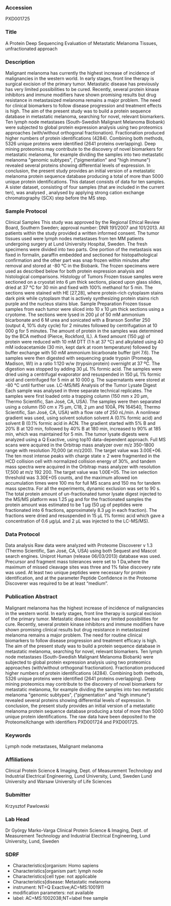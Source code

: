 ### Accession
PXD001725

### Title
A Protein Deep Sequencing Evaluation of Metastatic Melanoma Tissues, unfractionated approach

### Description
Malignant melanoma has currently the highest increase of incidence of malignancies in the western world. In early stages, front line therapy is surgical excision of the primary tumor. Metastatic disease has previously has very limited possibilities to be cured. Recently, several protein kinase inhibitors and immune modifiers have shown promising results but drug resistance in metastasized melanoma remains a major problem. The need for clinical biomarkers to follow disease progression and treatment effects is high. The aim of the present study was to build a protein sequence database in metastatic melanoma, searching for novel, relevant biomarkers. Ten lymph node metastases (South-Swedish Malignant Melanoma Biobank) were subjected to global protein expression analysis using two proteomics approaches (with/without orthogonal fractionation). Fractionation produced higher numbers of protein identifications (4284). Combining both methods, 5326 unique proteins were identified (2641 proteins overlapping). Deep mining proteomics may contribute to the discovery of novel biomarkers for metastatic melanoma, for example dividing the samples into two metastatic melanoma "genomic subtypes", ("pigmentation" and "high immune") revealed several proteins showing differential levels of expression. In conclusion, the present study provides an initial version of a metastatic melanoma protein sequence database producing a total of more than 5000 unique protein identifications. This dataset consists of data for ten samples. A sister dataset, consisting of four samples (that are included in the current ten), was analysed , analysed by applying strong cation exchange chromatography (SCX) step before the MS step.

### Sample Protocol
Clinical Samples This study was approved by the Regional Ethical Review Board, Southern Sweden; approval number: DNR 191/2007 and 101/2013. All patients within the study provided a written informed consent. The tumor tissues used were lymph nodes metastases from ten MM patients undergoing surgery at Lund University Hospital, Sweden. The fresh specimens were divided into two parts. One portion of the metastasis was fixed in formalin, paraffin embedded and sectioned for histopathological confirmation and the other part was snap frozen within minutes after removal and stored at -80 °C in the Biobank. The frozen specimens were used as described below for both protein expression analysis and histological comparisons.  Histology of Tumors Frozen tissue samples were sectioned on a cryostat into 6 μm thick sections, placed upon glass slides, dried at 37 °C for 30 min  and fixed with 100% methanol for 5 min. The sections were stained with HE [27,28], where protein-rich cytoplasm stains dark pink while cytoplasm that is actively synthesizing protein stains rich purple and the nucleus stains blue.  Sample Preparation Frozen tissue samples from each tumor were sliced into 10 x 10 μm thick sections using a cryotome. The sections were lysed in 200 μl of 50 mM ammonium bicarbonate and 6 M urea and sonicated with a Branson Sonifier 250 (output 4, 10% duty cycle) for 2 minutes followed by centrifugation at 10 000 g for 5 minutes. The amount of protein in the samples was determined by the BCA method (Pierce, Rockford, IL). A fixed amount (150 μg) of protein were reduced with 10 mM DTT (1 h at 37 °C) and alkylated using 40 mM iodoacetamide (30 min, kept dark at room temperature) followed by buffer exchange with 50 mM ammonium bicarbonate buffer (pH 7.6). The samples were then digested with sequencing grade trypsin (Promega, Madison, WI) in a ratio 1:120 w/w (trypsin:protein) overnight at 37 ºC. The digestion was stopped by adding 30 μL 1% formic acid. The samples were dried using a centrifugal evaporator and resuspended in 150 μL 1% formic acid and centrifuged for 5 min at 10 000 g. The supernatants were stored at -80 °C until further use.  LC-MS/MS Analysis of the Tumor Lysate Digest Each sample was analysed in three separate technical replicates. The samples were first loaded onto a trapping column (150 mm x 20 μm, Thermo Scientific, San José, CA, USA). The samples were then separated using a column (50 cm x 75 μm, C18, 2 μm and 100Å, PN 164540, Thermo Scientific, San José, CA, USA) with a flow rate of 250 nL/min. A nonlinear gradient was used, using solvent solution solvent A (0.1% formic acid) and solvent B (0.1% formic acid in ACN. The gradient started with 5% B and 20% B at 120 min, followed by 40% B at 180 min, increased to 90% at 185 min, which was maintained for 5 min. The tumor lysate digests were analyzed using a Q Exactive, using top10 data-dependent approach. Full MS scans were acquired in the Orbitrap mass analyzer over m/z 350–1800 range with resolution 70,000 (at m/z200). The target value was 3.00E+06. The ten most intense peaks with charge state ≥ 2 were fragmented in the HCD collision cell with normalized collision energy of 30%, and tandem mass spectra were acquired in the Orbitrap mass analyzer with resolution 17,500 at m/z 192 200. The target value was 1.00E+05. The ion selection threshold was 3.30E+05 counts, and the maximum allowed ion accumulation times were 100 ms for full MS scans and 150 ms for tandem mass spectra. For all the experiments, dynamic exclusion was set to 90 s. The total protein amount of un-fractionated tumor lysate digest injected to the MS/MS platform was 1.25 μg and for the fractionated samples the protein amount was estimated to be 1 μg (50 μg of peptides were fractionated into 6 fractions, approximately 8.3 μg in each fraction). The fractions were dried and resuspended in 15 μL 1% formic acid which gave a concentration of 0.6 μg/μL and 2 μL was injected to the LC-MS/MS).

### Data Protocol
Data analysis Raw data were analyzed with Proteome Discoverer v 1.3 (Thermo Scientific, San José, CA, USA) using both Sequest and Mascot search engines. Uniprot Human (release 06/03/2013) database was used. Precursor and fragment mass tolerances were set to 1 Da,where the maximum of missed cleavage sites was three and 1% false discovery rate was used. At least two unique peptides were necessary for protein identification, and at the parameter Peptide Confidence in the Proteome Discoverer was required to be at least “medium”.

### Publication Abstract
Malignant melanoma has the highest increase of incidence of malignancies in the western world. In early stages, front line therapy is surgical excision of the primary tumor. Metastatic disease has very limited possibilities for cure. Recently, several protein kinase inhibitors and immune modifiers have shown promising clinical results but drug resistance in metastasized melanoma remains a major problem. The need for routine clinical biomarkers to follow disease progression and treatment efficacy is high. The aim of the present study was to build a protein sequence database in metastatic melanoma, searching for novel, relevant biomarkers. Ten lymph node metastases (South-Swedish Malignant Melanoma Biobank) were subjected to global protein expression analysis using two proteomics approaches (with/without orthogonal fractionation). Fractionation produced higher numbers of protein identifications (4284). Combining both methods, 5326 unique proteins were identified (2641 proteins overlapping). Deep mining proteomics may contribute to the discovery of novel biomarkers for metastatic melanoma, for example dividing the samples into two metastatic melanoma "genomic subtypes", ("pigmentation" and "high immune") revealed several proteins showing differential levels of expression. In conclusion, the present study provides an initial version of a metastatic melanoma protein sequence database producing a total of more than 5000 unique protein identifications. The raw data have been deposited to the ProteomeXchange with identifiers PXD001724 and PXD001725.

### Keywords
Lymph node metastases, Malignant melanoma

### Affiliations
Clinical Protein Science & Imaging, Dept. of Measurement Technology and Industrial Electrical Engineering, Lund University, Lund,  Sweden
Lund University and Warsaw University of Life Sciences

### Submitter
Krzysztof Pawlowski

### Lab Head
Dr György Marko-Varga
Clinical Protein Science & Imaging, Dept. of Measurement Technology and Industrial Electrical Engineering, Lund University, Lund,  Sweden


### SDRF
- Characteristics[organism: Homo sapiens
- Characteristics[organism part: lymph node
- Characteristics[cell type: not applicable
- Characteristics[disease: Metastatic melanoma
- instrument: NT=Q Exactive;AC=MS:1001911
- modification parameters: not available
- label: AC=MS:1002038;NT=label free sample

